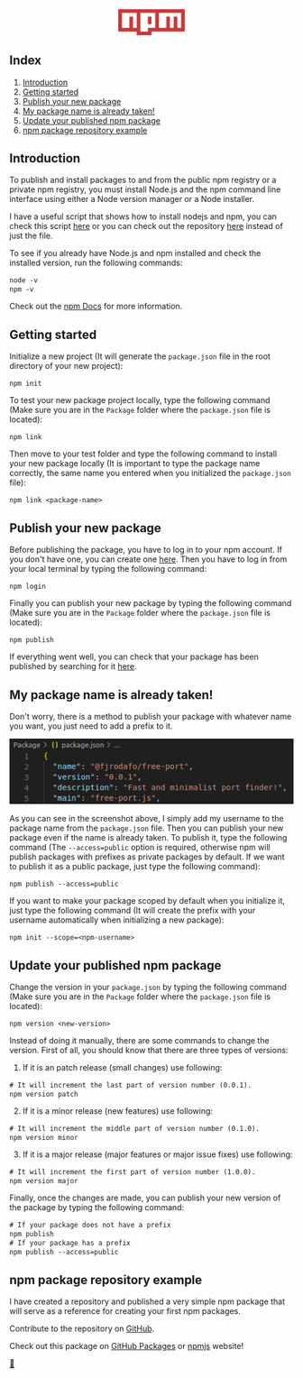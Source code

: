 <div align="center">
    <a href="https://www.npmjs.com/" target="_blank">
        <img alt="logo" width="118" src="https://raw.githubusercontent.com/FJrodafo/University/main/Cheat_sheets/npm/Assets/Logo.png" />
    </a>
</div>

## Index

1. [Introduction](#introduction)
2. [Getting started](#getting-started)
3. [Publish your new package](#publish-your-new-package)
4. [My package name is already taken!](#my-package-name-is-already-taken)
5. [Update your published npm package](#update-your-published-npm-package)
6. [npm package repository example](#npm-package-repository-example)

## Introduction

To publish and install packages to and from the public npm registry or a private npm registry, you must install Node.js and the npm command line interface using either a Node version manager or a Node installer.

I have a useful script that shows how to install nodejs and npm, you can check this script [here](https://github.com/FJrodafo/Dotfiles/blob/main/Scripts/Install_node_and_npm.sh) or you can check out the repository [here](https://github.com/FJrodafo/Dotfiles) instead of just the file.

To see if you already have Node.js and npm installed and check the installed version, run the following commands:

```shell
node -v
npm -v
```

Check out the [npm Docs](https://docs.npmjs.com/) for more information.

## Getting started

Initialize a new project (It will generate the `package.json` file in the root directory of your new project):

```shell
npm init
```

To test your new package project locally, type the following command (Make sure you are in the `Package` folder where the `package.json` file is located):

```shell
npm link
```

Then move to your test folder and type the following command to install your new package locally (It is important to type the package name correctly, the same name you entered when you initialized the `package.json` file):

```shell
npm link <package-name>
```

## Publish your new package

Before publishing the package, you have to log in to your npm account. If you don't have one, you can create one [here](https://www.npmjs.com/signup). Then you have to log in from your local terminal by typing the following command:

```shell
npm login
```

Finally you can publish your new package by typing the following command (Make sure you are in the `Package` folder where the `package.json` file is located):

```shell
npm publish
```

If everything went well, you can check that your package has been published by searching for it [here](https://www.npmjs.com/).

## My package name is already taken!

Don't worry, there is a method to publish your package with whatever name you want, you just need to add a prefix to it.

![Screenshot](https://raw.githubusercontent.com/FJrodafo/University/main/Cheat_sheets/npm/Assets/Screenshot.png)

As you can see in the screenshot above, I simply add my username to the package name from the `package.json` file. Then you can publish your new package even if the name is already taken. To publish it, type the following command (The `--access=public` option is required, otherwise npm will publish packages with prefixes as private packages by default. If we want to publish it as a public package, just type the following command):

```shell
npm publish --access=public
```

If you want to make your package scoped by default when you initialize it, just type the following command (It will create the prefix with your username automatically when initializing a new package):

```shell
npm init --scope=<npm-username>
```

## Update your published npm package

Change the version in your `package.json` by typing the following command (Make sure you are in the `Package` folder where the `package.json` file is located):

```shell
npm version <new-version>
```

Instead of doing it manually, there are some commands to change the version. First of all, you should know that there are three types of versions:

1. If it is an patch release (small changes) use following:

```shell
# It will increment the last part of version number (0.0.1).
npm version patch
```

2. If it is a minor release (new features) use following:

```shell
# It will increment the middle part of version number (0.1.0).
npm version minor
```

3. If it is a major release (major features or major issue fixes) use following:

```shell
# It will increment the first part of version number (1.0.0).
npm version major
```

Finally, once the changes are made, you can publish your new version of the package by typing the following command:

```shell
# If your package does not have a prefix
npm publish
# If your package has a prefix
npm publish --access=public
```

## npm package repository example

I have created a repository and published a very simple npm package that will serve as a reference for creating your first npm packages.

Contribute to the repository on [GitHub](https://github.com/FJrodafo/port-finder).

Check out this package on [GitHub Packages](https://github.com/FJrodafo/port-finder/pkgs/npm/port-finder) or [npmjs](https://www.npmjs.com/package/@fjrodafo/port-finder) website!

<link rel="stylesheet" href="./../../README.css">
<a class="scrollup" href="#top">&#x1F53C</a>